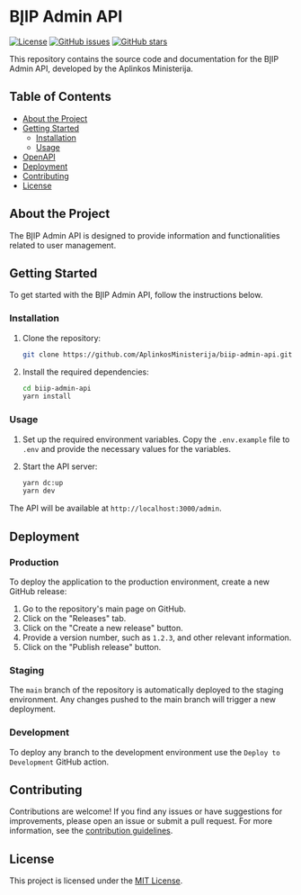 # BĮIP Admin API

[![License](https://img.shields.io/github/license/AplinkosMinisterija/biip-admin-api)](https://github.com/AplinkosMinisterija/biip-admin-api/blob/main/LICENSE)
[![GitHub issues](https://img.shields.io/github/issues/AplinkosMinisterija/biip-admin-api)](https://github.com/AplinkosMinisterija/biip-admin-api/issues)
[![GitHub stars](https://img.shields.io/github/stars/AplinkosMinisterija/biip-admin-api)](https://github.com/AplinkosMinisterija/biip-admin-api/stargazers)

This repository contains the source code and documentation for the BĮIP Admin API, developed by the Aplinkos
Ministerija.

## Table of Contents

- [About the Project](#about-the-project)
- [Getting Started](#getting-started)
  - [Installation](#installation)
  - [Usage](#usage)
- [OpenAPI](#openapi)
- [Deployment](#deployment)
- [Contributing](#contributing)
- [License](#license)

## About the Project

The BĮIP Admin API is designed to provide information and functionalities related to user management.

## Getting Started

To get started with the BĮIP Admin API, follow the instructions below.

### Installation

1. Clone the repository:

   ```bash
   git clone https://github.com/AplinkosMinisterija/biip-admin-api.git
   ```

2. Install the required dependencies:

   ```bash
   cd biip-admin-api
   yarn install
   ```

### Usage

1. Set up the required environment variables. Copy the `.env.example` file to `.env` and provide the necessary values for the variables.

2. Start the API server:

   ```bash
   yarn dc:up
   yarn dev
   ```

The API will be available at `http://localhost:3000/admin`.

## Deployment

### Production

To deploy the application to the production environment, create a new GitHub release:

1. Go to the repository's main page on GitHub.
2. Click on the "Releases" tab.
3. Click on the "Create a new release" button.
4. Provide a version number, such as `1.2.3`, and other relevant information.
5. Click on the "Publish release" button.

### Staging

The `main` branch of the repository is automatically deployed to the staging environment. Any changes pushed to the main
branch will trigger a new deployment.

### Development

To deploy any branch to the development environment use the `Deploy to Development` GitHub action.

## Contributing

Contributions are welcome! If you find any issues or have suggestions for improvements, please open an issue or submit a
pull request. For more information, see the [contribution guidelines](./CONTRIBUTING.md).

## License

This project is licensed under the [MIT License](./LICENSE).
